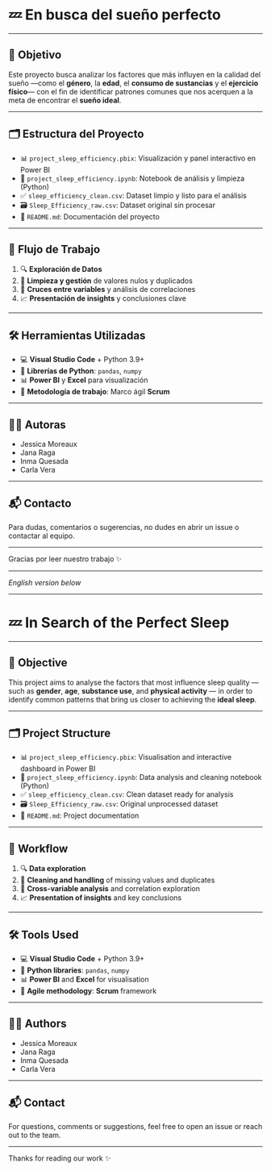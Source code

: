 # 💤 En busca del sueño perfecto

---

## 📌 Objetivo

Este proyecto busca analizar los factores que más influyen en la calidad del sueño —como el **género**, la **edad**, el **consumo de sustancias** y el **ejercicio físico**— con el fin de identificar patrones comunes que nos acerquen a la meta de encontrar el **sueño ideal**.

---

## 🗂️ Estructura del Proyecto

- 📊 `project_sleep_efficiency.pbix`: Visualización y panel interactivo en Power BI  
- 📓 `project_sleep_efficiency.ipynb`: Notebook de análisis y limpieza (Python)  
- ✅ `sleep_efficiency_clean.csv`: Dataset limpio y listo para el análisis  
- 🗃️ `Sleep_Efficiency_raw.csv`: Dataset original sin procesar  
- 📘 `README.md`: Documentación del proyecto  

---

## 🔁 Flujo de Trabajo

1. 🔍 **Exploración de Datos**  
2. 🧹 **Limpieza y gestión** de valores nulos y duplicados  
3. 🔗 **Cruces entre variables** y análisis de correlaciones  
4. 📈 **Presentación de insights** y conclusiones clave  

---

## 🛠️ Herramientas Utilizadas

- 💻 **Visual Studio Code** + Python 3.9+
- 🐍 **Librerías de Python**: `pandas`, `numpy`
- 📊 **Power BI** y **Excel** para visualización
- 📅 **Metodología de trabajo**: Marco ágil **Scrum**

---

## 👩‍💻 Autoras

- Jessica Moreaux
- Jana Raga
- Inma Quesada
- Carla Vera

---

## 📬 Contacto

Para dudas, comentarios o sugerencias, no dudes en abrir un issue o contactar al equipo.

---

Gracias por leer nuestro trabajo ✨

---

*English version below*

---

# 💤 In Search of the Perfect Sleep

---

## 📌 Objective

This project aims to analyse the factors that most influence sleep quality — such as **gender**, **age**, **substance use**, and **physical activity** — in order to identify common patterns that bring us closer to achieving the **ideal sleep**.

---

## 🗂️ Project Structure

- 📊 `project_sleep_efficiency.pbix`: Visualisation and interactive dashboard in Power BI  
- 📓 `project_sleep_efficiency.ipynb`: Data analysis and cleaning notebook (Python)  
- ✅ `sleep_efficiency_clean.csv`: Clean dataset ready for analysis  
- 🗃️ `Sleep_Efficiency_raw.csv`: Original unprocessed dataset  
- 📘 `README.md`: Project documentation  

---

## 🔁 Workflow

1. 🔍 **Data exploration**  
2. 🧹 **Cleaning and handling** of missing values and duplicates  
3. 🔗 **Cross-variable analysis** and correlation exploration  
4. 📈 **Presentation of insights** and key conclusions  

---

## 🛠️ Tools Used

- 💻 **Visual Studio Code** + Python 3.9+  
- 🐍 **Python libraries**: `pandas`, `numpy`  
- 📊 **Power BI** and **Excel** for visualisation  
- 📅 **Agile methodology**: **Scrum** framework  

---

## 👩‍💻 Authors

- Jessica Moreaux  
- Jana Raga  
- Inma Quesada  
- Carla Vera  

---

## 📬 Contact

For questions, comments or suggestions, feel free to open an issue or reach out to the team.

---

Thanks for reading our work ✨